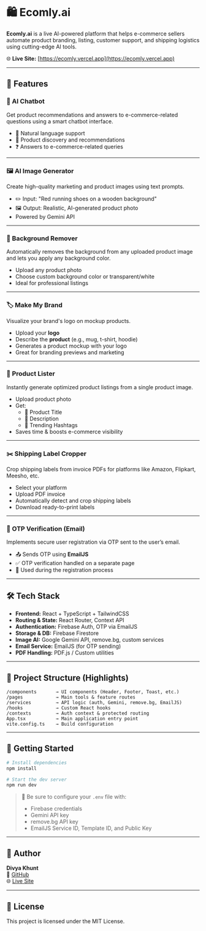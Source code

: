 # 🛍️ Ecomly.ai

**Ecomly.ai** is a live AI-powered platform that helps e-commerce sellers automate product branding, listing, customer support, and shipping logistics using cutting-edge AI tools.

🌐 **Live Site:** [https://ecomly.vercel.app](https://ecomly.vercel.app)

---

## 🚀 Features

### 🧠 AI Chatbot
Get product recommendations and answers to e-commerce-related questions using a smart chatbot interface.

- 🤖 Natural language support  
- 🛒 Product discovery and recommendations  
- ❓ Answers to e-commerce-related queries  

---

### 🖼️ AI Image Generator
Create high-quality marketing and product images using text prompts.

- ✏️ Input: "Red running shoes on a wooden background"  
- 🖼️ Output: Realistic, AI-generated product photo  
- Powered by Gemini API

---

### 🧽 Background Remover
Automatically removes the background from any uploaded product image and lets you apply any background color.

- Upload any product photo  
- Choose custom background color or transparent/white  
- Ideal for professional listings  

---

### 🏷️ Make My Brand
Visualize your brand's logo on mockup products.

- Upload your **logo**  
- Describe the **product** (e.g., mug, t-shirt, hoodie)  
- Generates a product mockup with your logo  
- Great for branding previews and marketing

---

### 📃 Product Lister
Instantly generate optimized product listings from a single product image.

- Upload product photo  
- Get:
  - 📌 Product Title  
  - 📝 Description  
  - 🔖 Trending Hashtags  
- Saves time & boosts e-commerce visibility

---

### ✂️ Shipping Label Cropper
Crop shipping labels from invoice PDFs for platforms like Amazon, Flipkart, Meesho, etc.

- Select your platform  
- Upload PDF invoice  
- Automatically detect and crop shipping labels  
- Download ready-to-print labels

---

### 📧 OTP Verification (Email)
Implements secure user registration via OTP sent to the user’s email.

- 📤 Sends OTP using **EmailJS**  
- ✅ OTP verification handled on a separate page  
- 🔐 Used during the registration process  

---

## 🛠️ Tech Stack

- **Frontend:** React + TypeScript + TailwindCSS  
- **Routing & State:** React Router, Context API  
- **Authentication:** Firebase Auth, OTP via EmailJS  
- **Storage & DB:** Firebase Firestore  
- **Image AI:** Google Gemini API, remove.bg, custom services  
- **Email Service:** EmailJS (for OTP sending)  
- **PDF Handling:** PDF.js / Custom utilities

---

## 📂 Project Structure (Highlights)

```
/components       → UI components (Header, Footer, Toast, etc.)
/pages            → Main tools & feature routes
/services         → API logic (auth, Gemini, remove.bg, EmailJS)
/hooks            → Custom React hooks
/contexts         → Auth context & protected routing
App.tsx           → Main application entry point
vite.config.ts    → Build configuration
```

---

## 📌 Getting Started

```bash
# Install dependencies
npm install

# Start the dev server
npm run dev
```

> 🔑 Be sure to configure your `.env` file with:
> - Firebase credentials  
> - Gemini API key
> - remove.bg API key
> - EmailJS Service ID, Template ID, and Public Key

---

## 👤 Author

**Divya Khunt**   
🔗 [GitHub](https://github.com/divyakhunt)  
🌐 [Live Site](https://ecomly.vercel.app)

---

## 📄 License

This project is licensed under the MIT License.
